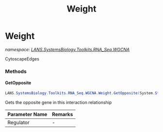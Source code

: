 ﻿---
title: Weight
---

# Weight
_namespace: [LANS.SystemsBiology.Toolkits.RNA_Seq.WGCNA](N-LANS.SystemsBiology.Toolkits.RNA_Seq.WGCNA.html)_

CytoscapeEdges



### Methods

#### GetOpposite
```csharp
LANS.SystemsBiology.Toolkits.RNA_Seq.WGCNA.Weight.GetOpposite(System.String)
```
Gets the opposite gene in this interaction relationship

|Parameter Name|Remarks|
|--------------|-------|
|Regulator|-|



